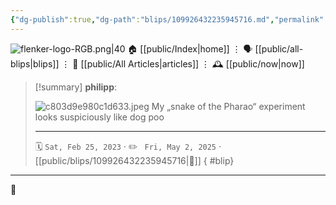 ```yaml
---
{"dg-publish":true,"dg-path":"blips/109926432235945716.md","permalink":"/blips/109926432235945716/","title":"philipp on mastodon @ 2023-02-25"}
---
```



<div class="transclusion internal-embed is-loaded"><div class="markdown-embed">




![flenker-logo-RGB.png|40](/img/user/attachments/flenker-logo-RGB.png)
🏠 [[public/Index\|home]]  ⋮ 🗣️ [[public/all-blips\|blips]] ⋮  📝 [[public/All Articles\|articles]]  ⋮ 🕰️ [[public/now\|now]]


</div></div>


> [!summary] **philipp**:
>
> ![c803d9e980c1d633.jpeg](/img/user/attachments/c803d9e980c1d633.jpeg)
> My „snake of the Pharao“ experiment looks suspiciously like dog poo
> - - -
>
> 🗓️ <code>Sat, Feb 25, 2023</code>  · ✏️ <code> Fri, May 2, 2025</code>  · [[public/blips/109926432235945716\|🔗]]
{ #blip}


- - -

 👾
